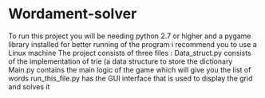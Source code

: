 Wordament-solver
================

To run this project you will be needing python 2.7 or higher and a pygame library installed for better running of the program i recommend you to use a Linux machine  The project consists of three files : Data_struct.py consists of the implementation of trie (a data structure to store the dictionary Main.py contains the main logic of the game which will give you the list of words run_this_file.py has the GUI interface that is used to display the grid and solves it
